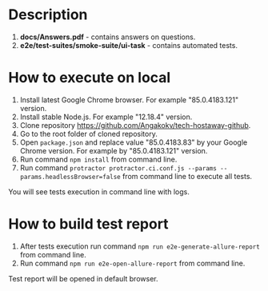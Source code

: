 # Description
1. **docs/Answers.pdf** - contains answers on questions.
2. **e2e/test-suites/smoke-suite/ui-task** - contains automated tests.

# How to execute on local
1. Install latest Google Chrome browser. For example "85.0.4183.121" version.
2. Install stable Node.js. For example "12.18.4" version.
3. Clone repository https://github.com/Angakokv/tech-hostaway-github.
4. Go to the root folder of cloned repository.
5. Open `package.json` and replace value "85.0.4183.83" by your Google Chrome version. For example by "85.0.4183.121" version.
6. Run command `npm install` from command line.
7. Run command `protractor protractor.ci.conf.js --params --params.headlessBrowser=false` from command line to execute all tests.

You will see tests execution in command line with logs.

# How to build test report
1. After tests execution run command `npm run e2e-generate-allure-report` from command line.
2. Run command `npm run e2e-open-allure-report` from command line.

Test report will be opened in default browser. 
